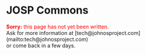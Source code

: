 # JOSP Commons

<div style="color: red"><b>Sorry:</b> this page has not yet been written.</div>
Ask for more information at [tech@johnosproject.com](mailto:tech@johnosproject.com)<br/>
or come back in a few days.
